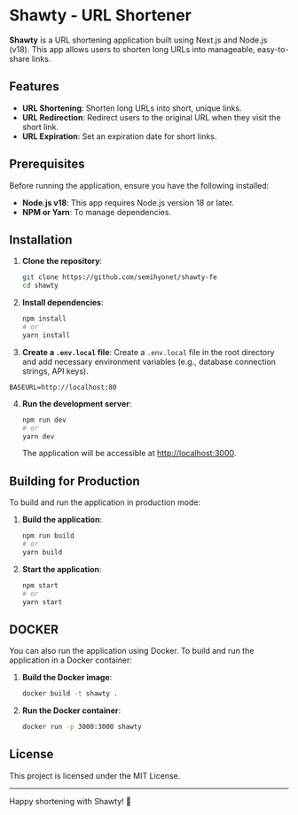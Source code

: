 # Shawty - URL Shortener

**Shawty** is a URL shortening application built using Next.js and Node.js (v18). This app allows users to shorten long URLs into manageable, easy-to-share links.

## Features

- **URL Shortening**: Shorten long URLs into short, unique links.
- **URL Redirection**: Redirect users to the original URL when they visit the short link.
- **URL Expiration**: Set an expiration date for short links.

## Prerequisites

Before running the application, ensure you have the following installed:

- **Node.js v18**: This app requires Node.js version 18 or later.
- **NPM or Yarn**: To manage dependencies.

## Installation

1. **Clone the repository**:
   ```bash
   git clone https://github.com/semihyonet/shawty-fe
   cd shawty
   ```

2. **Install dependencies**:
   ```bash
   npm install
   # or
   yarn install
   ```

3. **Create a `.env.local` file**:
   Create a `.env.local` file in the root directory and add necessary environment variables (e.g., database connection strings, API keys).
```.dotenv
BASEURL=http://localhost:80
```

4. **Run the development server**:
   ```bash
   npm run dev
   # or
   yarn dev
   ```

   The application will be accessible at [http://localhost:3000](http://localhost:3000).

## Building for Production

To build and run the application in production mode:

1. **Build the application**:
   ```bash
   npm run build
   # or
   yarn build
   ```

2. **Start the application**:
   ```bash
   npm start
   # or
   yarn start
   ```

## DOCKER

You can also run the application using Docker. To build and run the application in a Docker container:

1. **Build the Docker image**:
   ```bash
   docker build -t shawty .
   ```
2. **Run the Docker container**:
   ```bash
   docker run -p 3000:3000 shawty
   ```

## License

This project is licensed under the MIT License.

---

Happy shortening with Shawty! 🎉